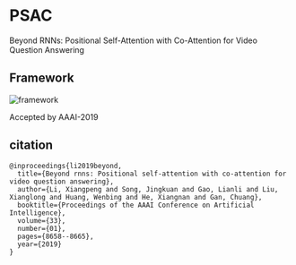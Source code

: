 # PSAC
Beyond RNNs: Positional Self-Attention with Co-Attention for Video Question Answering


## Framework

![framework](https://github.com/lixiangpengcs/PSAC/blob/master/framework.jpg)

Accepted by AAAI-2019

## citation
```
@inproceedings{li2019beyond,
  title={Beyond rnns: Positional self-attention with co-attention for video question answering},
  author={Li, Xiangpeng and Song, Jingkuan and Gao, Lianli and Liu, Xianglong and Huang, Wenbing and He, Xiangnan and Gan, Chuang},
  booktitle={Proceedings of the AAAI Conference on Artificial Intelligence},
  volume={33},
  number={01},
  pages={8658--8665},
  year={2019}
}
```
